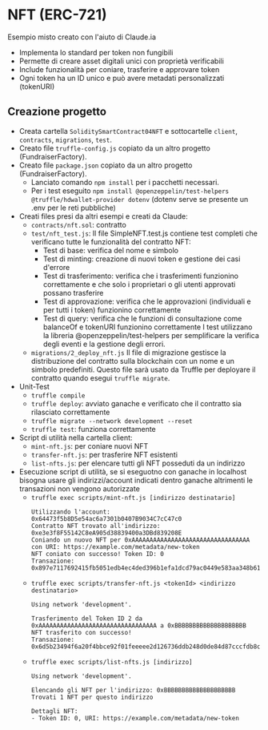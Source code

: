# NFT (ERC-721)
Esempio misto creato con l'aiuto di Claude.ia
- Implementa lo standard per token non fungibili
- Permette di creare asset digitali unici con proprietà verificabili
- Include funzionalità per coniare, trasferire e approvare token
- Ogni token ha un ID unico e può avere metadati personalizzati (tokenURI)


## Creazione progetto
- Creata cartella `SoliditySmartContract04NFT` e sottocartelle `client`, `contracts`, `migrations`, `test`.
- Creato file `truffle-config.js` copiato da un altro progetto (FundraiserFactory).
- Creato file `package.json` copiato da un altro progetto  (FundraiserFactory).
    - Lanciato comando `npm install` per i pacchetti necessari.
    - Per i test eseguito `npm install @openzeppelin/test-helpers @truffle/hdwallet-provider dotenv`  (dotenv serve se presente un .env per le reti pubbliche)
- Creati files presi da altri esempi e creati da Claude: 
    - `contracts/nft.sol`: contratto
	- `test/nft_test.js`: Il file SimpleNFT.test.js contiene test completi che verificano tutte le funzionalità del contratto NFT:
        - Test di base: verifica del nome e simbolo
        - Test di minting: creazione di nuovi token e gestione dei casi d'errore
        - Test di trasferimento: verifica che i trasferimenti funzionino correttamente e che solo i proprietari o gli utenti approvati possano trasferire
        - Test di approvazione: verifica che le approvazioni (individuali e per tutti i token) funzionino correttamente
        - Test di query: verifica che le funzioni di consultazione come balanceOf e tokenURI funzionino correttamente
        I test utilizzano la libreria @openzeppelin/test-helpers per semplificare la verifica degli eventi e la gestione degli errori.
	- `migrations/2_deploy_nft.js` Il file di migrazione gestisce la distribuzione del contratto sulla blockchain con un nome e un simbolo predefiniti. Questo file sarà usato da Truffle per deployare il contratto quando esegui `truffle migrate`.
- Unit-Test
    - `truffle compile`
    - `truffle deploy`: avviato ganache e verificato che il contratto sia rilasciato correttamente
    - `truffle migrate --network development --reset`
    - `truffle test`: funziona correttamente
- Script di utilità nella cartella client:
    - `mint-nft.js`: per coniare nuovi NFT
    - `transfer-nft.js`: per trasferire NFT esistenti
    - `list-nfts.js`: per elencare tutti gli NFT posseduti da un indirizzo
- Esecuzione script di utilità, se si eseguotno con ganache in localhost bisogna usare gli indirizzi/account indicati dentro ganache altrimenti le transazioni non vengono autorizzate
    - `truffle exec scripts/mint-nft.js [indirizzo destinatario]`
        ```
        Utilizzando l'account: 0x64473f5b8D5e54ac6a7301b0407B9034C7cC47c0
        Contratto NFT trovato all'indirizzo: 0xe3e3f8F55142C8eA905d38839400a3DBd839208E
        Coniando un nuovo NFT per 0xAAAAAAAAAAAAAAAAAAAAAAAAAAAAAAAAA con URI: https://example.com/metadata/new-token
        NFT coniato con successo! Token ID: 0
        Transazione: 0x897e7117692415fb5051edb4ec4ded396b1efa1dcd79ac0449e583aa348b615f
        ```
    - `truffle exec scripts/transfer-nft.js <tokenId> <indirizzo destinatario>`
        ```
        Using network 'development'.

        Trasferimento del Token ID 2 da 0xAAAAAAAAAAAAAAAAAAAAAAAAAAAAAAAAA a 0xBBBBBBBBBBBBBBBBBBBB
        NFT trasferito con successo!
        Transazione: 0x6d5b23494f6a20f4bbce92f01feeeee2d126736ddb248d0de84d87cccfdb8c3d
        ```
    - `truffle exec scripts/list-nfts.js [indirizzo]`
        ```
        Using network 'development'.

        Elencando gli NFT per l'indirizzo: 0xBBBBBBBBBBBBBBBBBBBB
        Trovati 1 NFT per questo indirizzo

        Dettagli NFT:
        - Token ID: 0, URI: https://example.com/metadata/new-token
        ```

